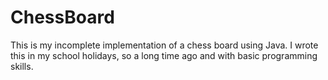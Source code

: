 # ChessBoard
This is my incomplete implementation of a chess board using Java. I wrote this in my school holidays, so a long time ago and with basic programming skills.
